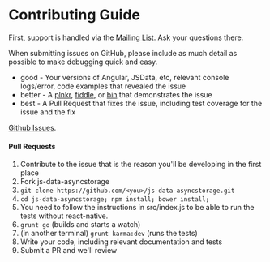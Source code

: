 # Contributing Guide

First, support is handled via the [Mailing List](https://groups.io/org/groupsio/jsdata). Ask your questions there.

When submitting issues on GitHub, please include as much detail as possible to make debugging quick and easy.

- good - Your versions of Angular, JSData, etc, relevant console logs/error, code examples that revealed the issue
- better - A [plnkr](http://plnkr.co/), [fiddle](http://jsfiddle.net/), or [bin](http://jsbin.com/?html,output) that demonstrates the issue
- best - A Pull Request that fixes the issue, including test coverage for the issue and the fix

[Github Issues](https://github.com/lukasreichart/js-data-asyncstorage/issues).

#### Pull Requests

1. Contribute to the issue that is the reason you'll be developing in the first place
1. Fork js-data-asyncstorage
1. `git clone https://github.com/<you>/js-data-asyncstorage.git`
1. `cd js-data-asyncstorage; npm install; bower install;`
1. You need to follow the instructions in src/index.js to be able to run the tests without react-native.
1. `grunt go` (builds and starts a watch)
1. (in another terminal) `grunt karma:dev` (runs the tests)
1. Write your code, including relevant documentation and tests
1. Submit a PR and we'll review